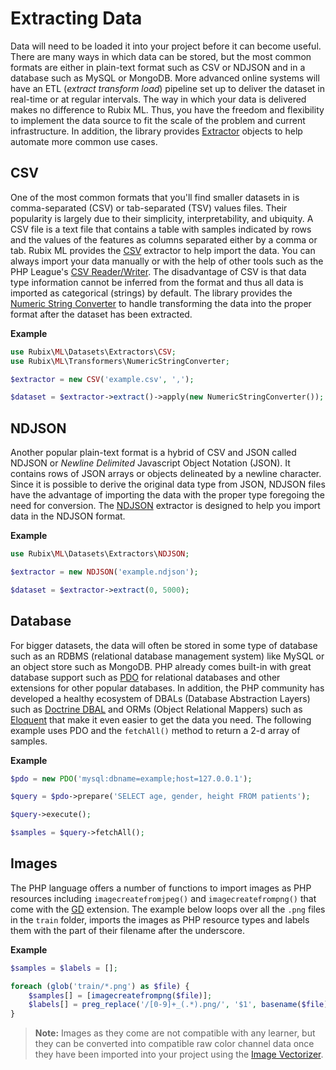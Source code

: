 # Extracting Data
Data will need to be loaded it into your project before it can become useful. There are many ways in which data can be stored, but the most common formats are either in plain-text format such as CSV or NDJSON and in a database such as MySQL or MongoDB. More advanced online systems will have an ETL (*extract transform load*) pipeline set up to deliver the dataset in real-time or at regular intervals. The way in which your data is delivered makes no difference to Rubix ML. Thus, you have the freedom and flexibility to implement the data source to fit the scale of the problem and current infrastructure. In addition, the library provides  [Extractor](datasets/extractors/api.md) objects to help automate more common use cases.

## CSV
One of the most common formats that you'll find smaller datasets in is comma-separated (CSV) or tab-separated (TSV) values files. Their popularity is largely due to their simplicity, interpretability, and ubiquity. A CSV file is a text file that contains a table with samples indicated by rows and the values of the features as columns separated either by a comma or tab. Rubix ML provides the [CSV](datasets/extractors/csv.md) extractor to help import the data. You can always import your data manually or with the help of other tools such as the PHP League's [CSV Reader/Writer](https://csv.thephpleague.com/). The disadvantage of CSV is that data type information cannot be inferred from the format and thus all data is imported as categorical (strings) by default. The library provides the [Numeric String Converter](transformers/numeric-string-converter.md) to handle transforming the data into the proper format after the dataset has been extracted.

**Example**

```php
use Rubix\ML\Datasets\Extractors\CSV;
use Rubix\ML\Transformers\NumericStringConverter;

$extractor = new CSV('example.csv', ',');

$dataset = $extractor->extract()->apply(new NumericStringConverter());
```

## NDJSON
Another popular plain-text format is a hybrid of CSV and JSON called NDJSON or *Newline Delimited* Javascript Object Notation (JSON). It contains rows of JSON arrays or objects delineated by a newline character. Since it is possible to derive the original data type from JSON, NDJSON files have the advantage of importing the data with the proper type foregoing the need for conversion. The [NDJSON](datasets/extractors/ndjson.md) extractor is designed to help you import data in the NDJSON format.

**Example**

```php
use Rubix\ML\Datasets\Extractors\NDJSON;

$extractor = new NDJSON('example.ndjson');

$dataset = $extractor->extract(0, 5000);
```

## Database
For bigger datasets, the data will often be stored in some type of database such as an RDBMS (relational database management system) like MySQL or an object store such as MongoDB. PHP already comes built-in with great database support such as [PDO](https://www.php.net/manual/en/book.pdo.php) for relational databases and other extensions for other popular databases. In addition, the PHP community has developed a healthy ecosystem of DBALs (Database Abstraction Layers) such as [Doctrine DBAL](https://www.doctrine-project.org/projects/dbal.html) and ORMs (Object Relational Mappers) such as [Eloquent](https://laravel.com/docs/5.8/eloquent) that make it even easier to get the data you need. The following example uses PDO and the `fetchAll()` method to return a 2-d array of samples.

**Example**

```php
$pdo = new PDO('mysql:dbname=example;host=127.0.0.1');

$query = $pdo->prepare('SELECT age, gender, height FROM patients');

$query->execute();

$samples = $query->fetchAll();
```

## Images
The PHP language offers a number of functions to import images as PHP resources including `imagecreatefromjpeg()` and `imagecreatefrompng()` that come with the [GD](https://www.php.net/manual/en/book.image.php) extension. The example below loops over all the `.png` files in the `train` folder, imports the images as PHP resource types and labels them with the part of their filename after the underscore.

**Example**

```php
$samples = $labels = [];

foreach (glob('train/*.png') as $file) {
    $samples[] = [imagecreatefrompng($file)];
    $labels[] = preg_replace('/[0-9]+_(.*).png/', '$1', basename($file));
}
```

> **Note:** Images as they come are not compatible with any learner, but they can be converted into compatible raw color channel data once they have been imported into your project using the [Image Vectorizer](transformers/image-vectorizer.md).